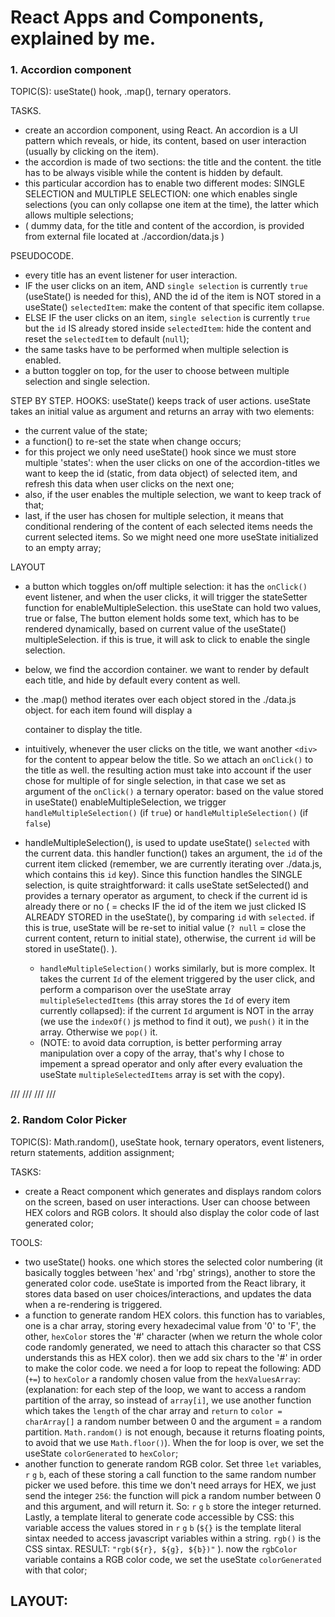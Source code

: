 # React Apps and Components, explained by me. #


### 1. Accordion component ###

TOPIC(S): useState() hook, .map(), ternary operators.

TASKS.
  - create an accordion component, using React. An accordion is a UI pattern which reveals, or hide, its content, based on user interaction (usually by clicking on the item).
  - the accordion is made of two sections: the title and the content. the title has to be always visible while the content is hidden by default.
  - this particular accordion has to enable two different modes: SINGLE SELECTION and MULTIPLE SELECTION: one which enables single selections (you can only collapse one item at the time), the latter which allows multiple selections;
  - ( dummy data, for the title and content of the accordion, is provided from external file located at ./accordion/data.js )

PSEUDOCODE.
  - every title has an event listener for user interaction.
  - IF the user clicks on an item, AND `single selection` is currently `true` (useState() is needed for this), AND the id of the item is NOT stored in a useState() `selectedItem`: make the content of that specific item collapse.
  - ELSE IF the user clicks on an item, `single selection` is currently `true` but the `id` IS already stored inside `selectedItem`: hide the content and reset the `selectedItem` to default (`null`);
  - the same tasks have to be performed when multiple selection is enabled.
  - a button toggler on top, for the user to choose between multiple selection and single selection. 
    
STEP BY STEP.
HOOKS: useState() keeps track of user actions. useState takes an initial value as argument and returns an array with two elements:
  - the current value of the state;
  - a function() to re-set the state when change occurs;
  - for this project we only need useState() hook since we must store multiple 'states': when the user clicks on one of the accordion-titles we want to keep the id (static, from data object) of selected item, and refresh this data when user clicks on the next one;
  - also, if the user enables the multiple selection, we want to keep track of that;
  - last, if the user has chosen for multiple selection, it means that conditional rendering of the content of each selected items needs the current selected items. So we might need one more useState initialized to an empty array;

LAYOUT
  - a button which toggles on/off multiple selection: it has the `onClick()` event listener, and when the user clicks, it will trigger the stateSetter function for enableMultipleSelection. this useState can hold two values, true or false,
    The button element holds some text, which has to be rendered dynamically, based on current value of the useState() multipleSelection.
    if this is true, it will ask to click to enable the single selection.

  - below, we find the accordion container. we want to render by default each title, and hide by default every content as well.
  - the .map() method iterates over each object stored in the ./data.js object. for each item found will display a <div> container to display the title.
  - intuitively, whenever the user clicks on the title, we want another `<div>` for the content to appear below the title. So we attach an
    `onClick()` to the title as well. the resulting action must take into account if the user chose for multiple of for single selection, in that case we set as argument of the `onClick()` a ternary operator: based on the value stored in useState() enableMultipleSelection, we trigger `handleMultipleSelection()` (if `true`) or `handleMultipleSelection()` (if `false`)
  - handleMultipleSelection(), is used to update useState() `selected` with the current data. this handler function() takes an argument, the `id` of the current item clicked (remember, we are currently iterating over ./data.js, which contains this `id` key). Since this function handles the SINGLE selection, is quite straightforward: it calls useState setSelected() and provides a ternary operator as argument, to check if the current id is already there or no ( = checks IF the id of the item we just clicked IS ALREADY STORED in the useState(), by comparing `id` with `selected`. if this is true, useState will be re-set to initial value (`? null` = close the current content, return to initial state), otherwise, the current `id` will be stored in useState(). ).
    - `handleMultipleSelection()` works similarly, but is more complex. It takes the current `Id` of the element triggered by the user click, and perform a comparison over the useState array `multipleSelectedItems` (this array stores the `Id` of every item currently collapsed): if the current `Id` argument is NOT in the array (we use the `indexOf()` js method to find it out), we `push()` it in the array. Otherwise we `pop()` it.
    - (NOTE: to avoid data corruption, is better performing array manipulation over a copy of the array, that's why I chose to impement a spread operator and only after every evaluation the useState `multipleSelectedItems` array is set with the copy).
    
/// /// /// ///

### 2. Random Color Picker ###

TOPIC(S): Math.random(), useState hook, ternary operators, event listeners, return statements, addition assignment;

TASKS: 
  - create a React component which generates and displays random colors on the screen, based on user interactions. User can choose between HEX colors and RGB colors. It should also display the color code of last generated color;

TOOLS:
- two useState() hooks. one which stores the selected color numbering (it basically toggles between 'hex' and 'rbg' strings), another to store the generated color code. useState is imported from the React library, it stores data based on user choices/interactions, and updates the data when a re-rendering is triggered.
- a function to generate random HEX colors. this function has to variables, one is a char array, storing every hexadecimal value from '0' to 'F', the other, `hexColor` stores the '#' character (when we return the whole color code randomly generated, we need to attach this character so that CSS understands this as HEX color). 
then we add six chars to the '#' in order to make the color code. we need a for loop to repeat the following: ADD (`+=`) to `hexColor` a randomly chosen value from the `hexValuesArray`:
  (explanation: for each step of the loop, we want to access a random partition of the array, so instead of `array[i]`, we use another function which takes the `length` of the char array and `return` to `color = charArray[]` a random number between 0 and the argument = a random partition.
  `Math.random()` is not enough, because it returns floating points, to avoid that we use `Math.floor()`).  When the for loop is over, we set the useState `colorGenerated` to `hexColor`;
- another function to generate random RGB color. Set three `let` variables, `r` `g` `b`, each of these storing a call function to the same random number picker we used before. this time we don't need arrays for HEX, we just send the integer `256`: the function will pick a random number between 0 and this argument, and will return it. So: `r` `g` `b` store the integer returned. Lastly, a template literal to generate code accessible by CSS: this variable access the values stored in `r` `g` `b`  (`${}` is the template literal sintax needed to access javascript variables within a string.  `rgb()` is the CSS sintax. RESULT: ``"rgb(${r}, ${g}, ${b})"`` ). now the `rgbColor` variable contains a RGB color code, we set the useState `colorGenerated` with that color;

LAYOUT:
  -

